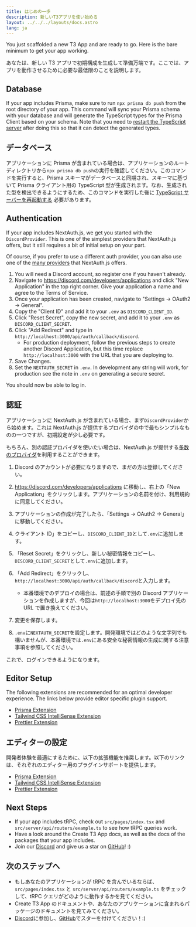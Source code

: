 ```yaml
---
title: はじめの一歩
description: 新しいT3アプリを使い始める
layout: ../../../layouts/docs.astro
lang: ja
---
```


You just scaffolded a new T3 App and are ready to go. Here is the bare minimum to get your app working.

あなたは、新しい T3 アプリで初期構成を生成して準備万端です。ここでは、アプリを動作させるために必要な最低限のことを説明します。

## Database

If your app includes Prisma, make sure to run `npx prisma db push` from the root directory of your app. This command will sync your Prisma schema with your database and will generate the TypeScript types for the Prisma Client based on your schema. Note that you need to [restart the TypeScript server](https://tinytip.co/tips/vscode-restart-ts/) after doing this so that it can detect the generated types.

## データベース

アプリケーションに Prisma が含まれている場合は、アプリケーションのルートディレクトリから`npx prisma db push`の実行を確認してください。このコマンドを実行すると、Prisma スキーマがデータベースと同期され、スキーマに基づいて Prisma クライアント用の TypeScript 型が生成されます。なお、生成された型を検出できるようにするため、このコマンドを実行した後に [TypeScript サーバーを再起動する](https://tinytip.co/tips/vscode-restart-ts/) 必要があります。

## Authentication

If your app includes NextAuth.js, we get you started with the `DiscordProvider`. This is one of the simplest providers that NextAuth.js offers, but it still requires a bit of initial setup on your part.

Of course, if you prefer to use a different auth provider, you can also use one of the [many providers](https://next-auth.js.org/providers/) that NextAuth.js offers.

1. You will need a Discord account, so register one if you haven't already.
2. Navigate to https://discord.com/developers/applications and click "New Application" in the top right corner. Give your application a name and agree to the Terms of Service.
3. Once your application has been created, navigate to "Settings → OAuth2 → General".
4. Copy the "Client ID" and add it to your `.env` as `DISCORD_CLIENT_ID`.
5. Click "Reset Secret", copy the new secret, and add it to your `.env` as `DISCORD_CLIENT_SECRET`.
6. Click "Add Redirect" and type in `http://localhost:3000/api/auth/callback/discord`.
   - For production deployment, follow the previous steps to create another Discord Application, but this time replace `http://localhost:3000` with the URL that you are deploying to.
7. Save Changes.
8. Set the `NEXTAUTH_SECRET` in `.env`. In development any string will work, for production see the note in `.env` on generating a secure secret.

You should now be able to log in.

## 認証

アプリケーションに NextAuth.js が含まれている場合、まず`DiscordProvider`から始めます。これは NextAuth.js が提供するプロバイダの中で最もシンプルなものの一つですが、初期設定が少し必要です。

もちろん、別の認証プロバイダを使いたい場合は、NextAuth.js が提供する[多数のプロバイダ](https://next-auth.js.org/providers/)を利用することができます。

1. Discord のアカウントが必要になりますので、まだの方は登録してください。
2. https://discord.com/developers/applications に移動し、右上の「New Application」をクリックします。アプリケーションの名前を付け、利用規約に同意してください。
3. アプリケーションの作成が完了したら、「Settings → OAuth2 → General」に移動してください。
4. クライアント ID」をコピーし、`DISCORD_CLIENT_ID`として`.env`に追加します。
5. 「Reset Secret」をクリックし、新しい秘密情報をコピーし、`DISCORD_CLIENT_SECRET`として`.env`に追加します。
6. 「Add Redirect」をクリックし、`http://localhost:3000/api/auth/callback/discord`と入力します。

   - 本番環境でのデプロイの場合は、前述の手順で別の Discord アプリケーションを作成しますが、今回は`http://localhost:3000`をデプロイ先の URL で置き換えてください。

7. 変更を保存します。
8. `.env`に`NEXTAUTH_SECRET`を設定します。開発環境ではどのような文字列でも構いませんが、本番環境では`.env`にある安全な秘密情報の生成に関する注意事項を参照してください。

これで、ログインできるようになります。

## Editor Setup

The following extensions are recommended for an optimal developer experience. The links below provide editor specific plugin support.

- [Prisma Extension](https://www.prisma.io/docs/guides/development-environment/editor-setup)
- [Tailwind CSS IntelliSense Extension](https://tailwindcss.com/docs/editor-setup)
- [Prettier Extension](https://prettier.io/docs/en/editors.html)

## エディターの設定

開発者体験を最適にするために、以下の拡張機能を推奨します。以下のリンクは、それぞれのエディター用のプラグインサポートを提供します。

- [Prisma Extension](https://www.prisma.io/docs/guides/development-environment/editor-setup)
- [Tailwind CSS IntelliSense Extension](https://tailwindcss.com/docs/editor-setup)
- [Prettier Extension](https://prettier.io/docs/en/editors.html)

## Next Steps

- If your app includes tRPC, check out `src/pages/index.tsx` and `src/server/api/routers/example.ts` to see how tRPC queries work.
- Have a look around the Create T3 App docs, as well as the docs of the packages that your app includes.
- Join our [Discord](https://t3.gg/discord) and give us a star on [GitHub](https://github.com/t3-oss/create-t3-app)! :)

## 次のステップへ

- もしあなたのアプリケーションが tRPC を含んでいるならば、`src/pages/index.tsx` と `src/server/api/routers/example.ts` をチェックして、tRPC クエリがどのように動作するかを見てください。
- Create T3 App のドキュメントや、あなたのアプリケーションに含まれるパッケージのドキュメントを見てみてください。
- [Discord](https://t3.gg/discord)に参加し、[GitHub](https://github.com/t3-oss/create-t3-app)でスターを付けてください！:)

